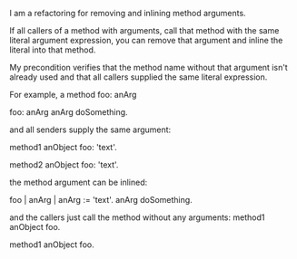 I am a refactoring for removing and inlining method arguments.If all callers of a method with arguments, call that method with the same literal argument expression, you can remove that argument and inline the literal into that method.My precondition verifies that the method name without that argument isn't already used and that all callerssupplied the same literal expression.For example, a method foo: anArgfoo: anArg	anArg doSomething.and all senders supply the same argument: 	     method1	anObject foo: 'text'.method2	anObject foo: 'text'.	the method argument can be inlined:foo | anArg | anArg := 'text'.	anArg doSomething.and the callers just call the method without any arguments:method1	anObject foo.method1	anObject foo.